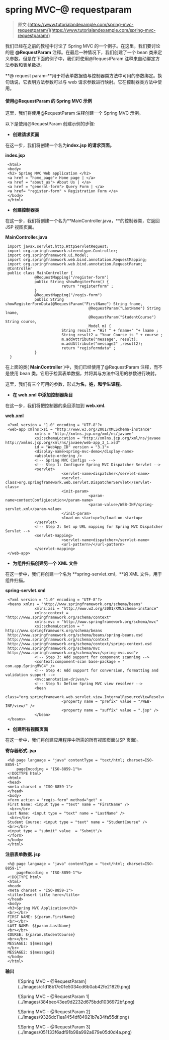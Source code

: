 # spring MVC–@ requestparam

> 原文:[https://www.tutorialandexample.com/spring-mvc-requestparam/](https://www.tutorialandexample.com/spring-mvc-requestparam/)

我们已经在之前的教程中讨论了 Spring MVC 的一个例子。在这里，我们要讨论的是 **@RequestParam** 注释。在最后一种情况下，我们创建了一个 bean 类来定义参数。但是在下面的例子中，我们将使用@RequestParam 注释来自动绑定方法参数和表单数据。

**@ request param–**用于将表单数据值与控制器类方法中可用的参数绑定。换句话说，它表明方法参数可以与 web 请求参数进行映射。它在控制器类方法中使用。

#### 使用@RequestParam 的 Spring MVC 示例

这里，我们将使用@RequestParam 注释创建一个 Spring MVC 示例。

以下是使用@RequestParam 创建示例的步骤:

*   **创建请求页面**

在这一步，我们将创建一个名为**index.jsp 的请求页面。**

**index.jsp**

```
 <html>
 <body>
 <h2> Spring MVC Web application </h2>
 <a href = "home_page"> Home page | </a>
 <a href = "about_us"> About Us | </a>
 <a href = "general-form"> Query Form | </a>
 <a href= "register-form" > Registration Form </a>
 </body>
 </html> 
```

*   **创建控制器类**

在这一步，我们将创建一个名为**MainController.java，**的控制器类，它返回 JSP 视图页面。

**MainController.java**

```
 import javax.servlet.http.HttpServletRequest;
 import org.springframework.stereotype.Controller;
 import org.springframework.ui.Model;
 import org.springframework.web.bind.annotation.RequestMapping;
 import org.springframework.web.bind.annotation.RequestParam;
 @Controller
 public class MainController {
             @RequestMapping("/register-form")
             public String showRegiterForm() {
                         return "registerform" ;
             }
             @RequestMapping("/regis-form")
             public String showRegisterFormData(@RequestParam("FirstName") String fname,
                                     @RequestParam("LastName") String lname, 
                                     @RequestParam("StudentCourse") String course,
                                     Model m) {
                         String result = "Hi! " + fname+" "+ lname ;  
                         String result2 = "Your Course is " + course ;
                         m.addAttribute("message", result);
                         m.addAttribute("message2" ,result2); 
                         return "regisformdata" ;
             }
  } 
```

在上面的类( **MainController** )中，我们已经使用了@RequestParam 注释，而不是使用 bean 类。它用于检索表单数据，并将其与方法中可用的参数进行映射。

这里，我们有三个可用的参数，形式为**名，姓，**和**学生课程。**

*   **在 web.xml 中添加控制器条目**

在这一步，我们将把控制器的条目添加到 **web.xml.**

**web.xml**

```
 <?xml version = "1.0" encoding = "UTF-8"?>
 <web-app xmlns:xsi = "http://www.w3.org/2001/XMLSchema-instance"
             xmlns = "http://xmlns.jcp.org/xml/ns/javaee"
             xsi:schemaLocation = "http://xmlns.jcp.org/xml/ns/javaee http://xmlns.jcp.org/xml/ns/javaee/web-app_3_1.xsd"
             id = "WebApp_ID" version = "3.1">
             <display-name>spring-mvc-demo</display-name>
             <absolute-ordering />
             <!-- Spring MVC Configs -->
             <!-- Step 1: Configure Spring MVC Dispatcher Servlet -->
             <servlet>
                         <servlet-name>dispatcher</servlet-name>
                         <servlet-class>org.springframework.web.servlet.DispatcherServlet</servlet-class>
                         <init-param>
                                     <param-name>contextConfigLocation</param-name>
                                     <param-value>/WEB-INF/spring-servlet.xml</param-value>
                         </init-param>
                         <load-on-startup>1</load-on-startup>
             </servlet>
             <!-- Step 2: Set up URL mapping for Spring MVC Dispatcher Servlet -->
             <servlet-mapping>
                         <servlet-name>dispatcher</servlet-name>
                         <url-pattern>/</url-pattern>
             </servlet-mapping>
 </web-app> 
```

*   **为组件扫描创建另一个 XML 文件**

在这一步中，我们将创建一个名为 **spring-servlet.xml，**的 XML 文件，用于组件扫描。

**spring-servlet.xml**

```
 <?xml version = "1.0" encoding = "UTF-8"?>
 <beans xmlns = "http://www.springframework.org/schema/beans"
             xmlns:xsi = "http://www.w3.org/2001/XMLSchema-instance" 
             xmlns:context = "http://www.springframework.org/schema/context"
             xmlns:mvc = "http://www.springframework.org/schema/mvc"
             xsi:schemaLocation = "  http://www.springframework.org/schema/beans
 http://www.springframework.org/schema/beans/spring-beans.xsd
 http://www.springframework.org/schema/context
 http://www.springframework.org/schema/context/spring-context.xsd
 http://www.springframework.org/schema/mvc
 http://www.springframework.org/schema/mvc/spring-mvc.xsd">
             <!-- Step 3: Add support for component scanning -->
             <context:component-scan base-package = " com.app.SpringMVC4" />
             <!-- Step 4: Add support for conversion, formatting and validation support -->
             <mvc:annotation-driven/>
             <!-- Step 5: Define Spring MVC view resolver -->
             <bean
                         class="org.springframework.web.servlet.view.InternalResourceViewResolver">
                         <property name = "prefix" value = "/WEB-INF/view/" />
                         <property name = "suffix" value = ".jsp" />
             </bean>
 </beans> 
```

*   **创建所有视图页面**

在这一步中，我们将创建应用程序中所需的所有视图页面(JSP 页面)。

**寄存器形式. jsp**

```
 <%@ page language = "java" contentType = "text/html; charset=ISO-8859-1"
     pageEncoding = "ISO-8859-1"%>
 <!DOCTYPE html>
 <html>
 <head>
 <meta charset = "ISO-8859-1">
 </head>
 <body>
 <form action = "regis-form" method="get" >
 First Name: <input type = "text" name = "FirstName" />
  <br></br>
 Last Name: <input type = "text" name = "LastName" />
  <br></br>
 Student Course: <input type = "text" name = "StudentCourse" />
 <br></br> 
 <input type = "submit" value  = "Submit"/>
 </form>
 </body>
 </html> 
```

**注册表单数据. jsp**

```
 <%@ page language = "java" contentType = "text/html; charset=ISO-8859-1"
     pageEncoding = "ISO-8859-1"%>
 <!DOCTYPE html>
 <html>
 <head>
 <meta charset = "ISO-8859-1">
 <title>Insert title here</title>
 </head>
 <body>
 <h3>Spring MVC Application</h3>
 <br></br>
 FIRST NAME: ${param.FirstName}
 <br></br>
 LAST NAME: ${param.LastName} 
 <br></br>
 COURSE: ${param.StudentCourse}
 <br></br>
 MESSAGE1: ${message}
 </br>
 MESSAGE2: ${message2}
 </body>
 </html> 
```

**输出**

<figure class="aligncenter">![Spring MVC – @RequestParam](../Images/c1d18b17e01e5034cd6b0ab42fe21829.png)</figure>

<figure class="aligncenter">![Spring MVC – @RequestParam 1](../Images/384bec43ee9d2232d675bdd1036972bf.png)</figure>

<figure class="aligncenter">![Spring MVC – @RequestParam 2](../Images/9326dc11ea1454df84921b7e34fa55df.png)</figure>

<figure class="aligncenter">![Spring MVC – @RequestParam 3](../Images/051133f6adf91b98a992a679e05d0d4a.png)</figure>